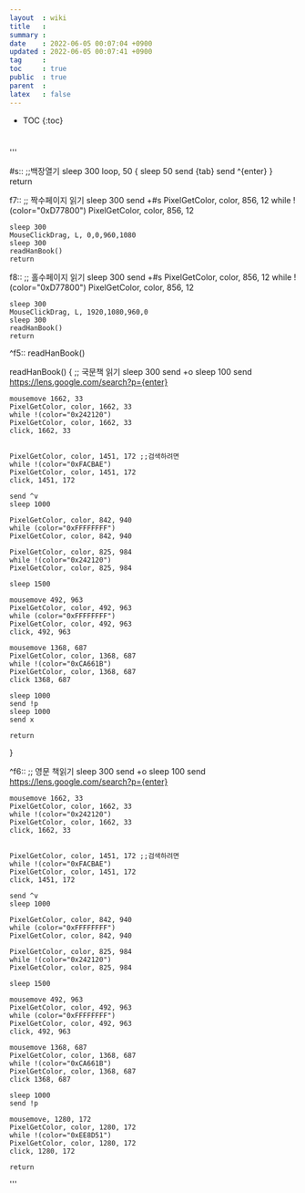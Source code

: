 ```yaml
---
layout  : wiki
title   : 
summary : 
date    : 2022-06-05 00:07:04 +0900
updated : 2022-06-05 00:07:41 +0900
tag     : 
toc     : true
public  : true
parent  : 
latex   : false
---
```

* TOC
{:toc}

# 
'''

#s::  ;;백장열기
    sleep 300
    loop, 50
    {
	sleep 50
	send {tab}
	send ^{enter}
    }
    return

f7:: ;; 짝수페이지 읽기
	sleep 300
	send +#s
            PixelGetColor, color, 856, 12
	while !(color="0xD77800")
	PixelGetColor, color, 856, 12

	sleep 300
	MouseClickDrag, L, 0,0,960,1080
	sleep 300
	readHanBook()
	return

f8:: ;; 홀수페이지 읽기
	sleep 300
	send +#s
	PixelGetColor, color, 856, 12
	while !(color="0xD77800")
	PixelGetColor, color, 856, 12
	
	sleep 300
	MouseClickDrag, L, 1920,1080,960,0
	sleep 300
	readHanBook()
	return
 

^f5:: readHanBook()


readHanBook()
{
  ;; 국문책 읽기
	sleep 300
	send +o
	sleep 100
	send https://lens.google.com/search?p={enter}
 
	mousemove 1662, 33
	PixelGetColor, color, 1662, 33
	while !(color="0x242120")
	PixelGetColor, color, 1662, 33
	click, 1662, 33


	PixelGetColor, color, 1451, 172 ;;검색하려면
	while !(color="0xFACBAE")
	PixelGetColor, color, 1451, 172
	click, 1451, 172

	send ^v
	sleep 1000

	PixelGetColor, color, 842, 940
	while (color="0xFFFFFFFF")
	PixelGetColor, color, 842, 940

	PixelGetColor, color, 825, 984
	while !(color="0x242120")
	PixelGetColor, color, 825, 984

	sleep 1500

	mousemove 492, 963
	PixelGetColor, color, 492, 963
	while (color="0xFFFFFFFF")
	PixelGetColor, color, 492, 963
	click, 492, 963

	mousemove 1368, 687
	PixelGetColor, color, 1368, 687
	while !(color="0xCA661B")
	PixelGetColor, color, 1368, 687
	click 1368, 687

	sleep 1000
	send !p
	sleep 1000
	send x

	return
}

^f6::   ;; 영문 책읽기
	sleep 300
	send +o
	sleep 100
	send https://lens.google.com/search?p={enter}
 
	mousemove 1662, 33
	PixelGetColor, color, 1662, 33
	while !(color="0x242120")
	PixelGetColor, color, 1662, 33
	click, 1662, 33


	PixelGetColor, color, 1451, 172 ;;검색하려면
	while !(color="0xFACBAE")
	PixelGetColor, color, 1451, 172
	click, 1451, 172

	send ^v
	sleep 1000

	PixelGetColor, color, 842, 940
	while (color="0xFFFFFFFF")
	PixelGetColor, color, 842, 940

	PixelGetColor, color, 825, 984
	while !(color="0x242120")
	PixelGetColor, color, 825, 984

	sleep 1500

	mousemove 492, 963
	PixelGetColor, color, 492, 963
	while (color="0xFFFFFFFF")
	PixelGetColor, color, 492, 963
	click, 492, 963

	mousemove 1368, 687
	PixelGetColor, color, 1368, 687
	while !(color="0xCA661B")
	PixelGetColor, color, 1368, 687
	click 1368, 687

	sleep 1000
	send !p

	mousemove, 1280, 172
	PixelGetColor, color, 1280, 172
	while !(color="0xEE8D51")
	PixelGetColor, color, 1280, 172
	click, 1280, 172

	return
'''

